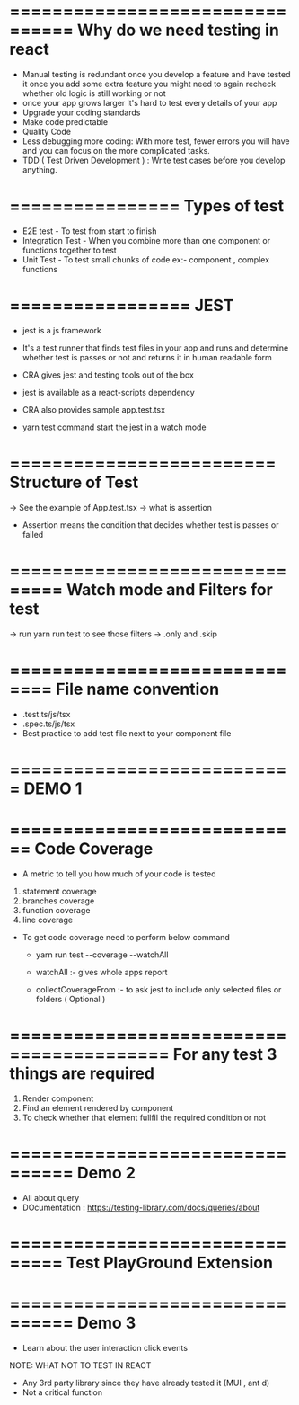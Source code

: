 ================================
Why do we need testing in react 
================================

- Manual testing is redundant once you develop a feature and have tested it once you add some extra feature you might need to again recheck whether old logic is still working or not 
- once your app grows larger it's hard to test every details of your app
- Upgrade your coding standards
- Make code predictable
- Quality Code
- Less debugging more coding: With more test, fewer errors you will have and you can focus on the more complicated tasks.
- TDD ( Test Driven Development ) : Write test cases before you develop anything.


================
Types of test
================

- E2E test - To test from start to finish 
- Integration Test - When you combine more than one component or functions together to test 
- Unit Test - To test small chunks of code ex:- component , complex functions 

=================
JEST 
=================

- jest is a js framework 
- It's a test runner that finds test files in your app and runs and determine whether test is passes or not and returns it in human readable form 

- CRA gives jest and testing tools out of the box 
- jest is available as a react-scripts dependency
- CRA also provides sample app.test.tsx 
- yarn test command start the jest in a watch mode 

=========================
Structure of Test
=========================

-> See the example of App.test.tsx
-> what is assertion 
   - Assertion means the condition that decides whether test is passes or failed  

===============================
Watch mode and Filters for test 
===============================
-> run yarn run test to see those filters 
-> .only and .skip

==============================
File name convention
==============================

- .test.ts/js/tsx
- .spec.ts/js/tsx
- Best practice to add test file next to your component file 

===========================
DEMO 1
===========================

============================
Code Coverage
============================

- A metric to tell you how much of your code is tested 
1) statement coverage 
2) branches coverage
3) function coverage
4) line coverage 

- To get code coverage need to perform below command 
   - yarn run test --coverage --watchAll

   - watchAll :- gives whole apps report
   - collectCoverageFrom :- to ask jest to include only selected files or folders ( Optional )   

=========================================
For any test 3 things are required
=========================================

1) Render component
2) Find an element rendered by component 
3) To check whether that element fullfil the required condition or not 

================================
Demo 2
================================

- All about query 
- DOcumentation : https://testing-library.com/docs/queries/about

===============================
Test PlayGround Extension
===============================

================================
Demo 3
================================

- Learn about the user interaction click events



NOTE: WHAT NOT TO TEST IN REACT 
   - Any 3rd party library since they have already tested it (MUI , ant d)
   - Not a critical function 
